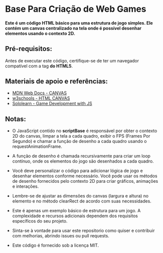 # Base Para Criação de Web Games
 #### Este é um código HTML básico para uma estrutura de jogo simples. Ele contém um canvas centralizado na tela onde é possível desenhar elementos usando o contexto 2D.
 
## Pré-requisitos:
Antes de executar este código, certifique-se de ter um navegador compatível com a tag **<canvas> do HTML5**.

## Materiais de apoio e referências:
- [MDN Web Docs - CANVAS](https://developer.mozilla.org/pt-BR/docs/Web/API/CanvasRenderingContext2D)
- [w3schools - HTML CANVAS](https://www.w3schools.com/js/js_graphics_canvas.asp)
- [Sololearn - Game Development with JS](https://www.sololearn.com/learning/1175) 

## Notas:
- O JavaScript contido no **scriptBase** é responsável por obter o contexto 2D do canvas, limpar a tela a cada quadro, exibir o FPS (Frames Por Segundo) e chamar a função de desenho a cada quadro usando o requestAnimationFrame.
- A função de desenho é chamada recursivamente para criar um loop contínuo, onde os elementos do jogo são desenhados a cada quadro.
- Você deve personalizar o código para adicionar lógica de jogo e desenhar elementos conforme necessário. Você pode usar os métodos de desenho fornecidos pelo contexto 2D para criar gráficos, animações e interações.
- Lembre-se de ajustar as dimensões do canvas (largura e altura) no elemento <canvas> e no método clearRect de acordo com suas necessidades.
- Este é apenas um exemplo básico de estrutura para um jogo. A complexidade e recursos adicionais dependem dos requisitos específicos do seu projeto.
- Sinta-se à vontade para usar este repositorio como quiser e contribuir com melhorias, abrindo issues ou pull requests.

- Este código é fornecido sob a licença MIT.